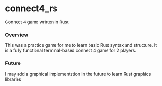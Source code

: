 # connect4_rs
Connect 4 game written in Rust
### Overview
This was a practice game for me to learn basic Rust syntax and structure. It is a fully functional terminal-based connect 4 game for 2 players.
### Future
I may add a graphical implementation in the future to learn Rust graphics libraries
